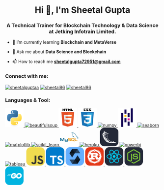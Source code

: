 
<h1 align="center">Hi 👋, I'm Sheetal Gupta</h1>
<h3 align="center">A Technical Trainer for Blockchain Technology & Data Science at Jetking Infotrain Limited.</h3>


- 🌱 I’m currently learning **Blockchain and MetaVerse**

- 💬 Ask me about **Data Science and Blockchain**

- 📫 How to reach me **sheetalgupta72951@gmail.com**

<h3 align="left">Connect with me:</h3>
<p align="left">
<a href="https://github.com/sheetalguptaa" target="blank"><img align="center" src="https://cdn.iconscout.com/icon/free/png-512/free-github-34-225988.png?f=webp&w=256" alt="sheetalguptaa" height="30" width="40" /></a>
<a href="https://www.linkedin.com/in/sheetal-gupta-a26715216/" target="blank"><img align="center" src="https://img.icons8.com/fluency/2x/linkedin-circled.png" alt="sheetal86" height="40" width="40" /></a>
<a href="https://www.hackerrank.com/sheetalgupta7291" target="blank"><img align="center" src="https://encrypted-tbn0.gstatic.com/images?q=tbn:ANd9GcQRkmGD5n7ibpc23x8Zilmp3CaFiG_lNMETzgBRFH5J0w&s" alt="sheetal86" height="30" width="30" /></a>
</p>

<h3 align="left">Languages & Tool:</h3>
<a href="https://www.python.org" target="_blank"> <img src="https://raw.githubusercontent.com/devicons/devicon/master/icons/python/python-original.svg" alt="python" width="60" height="60"/> </a>
<a href="https://pypi.org/project/beautifulsoup4/" target="_blank"> <img src="https://funthon.files.wordpress.com/2017/05/bs.png?w=1024" alt="beautifulsoup" width="60" height="60"/> </a>
<a href="https://www.w3.org/html/" target="_blank"> <img src="https://raw.githubusercontent.com/devicons/devicon/master/icons/html5/html5-original-wordmark.svg" alt="html5" width="60" height="60"/> </a>
<a href="https://www.w3schools.com/css/" target="_blank"> <img src="https://raw.githubusercontent.com/devicons/devicon/master/icons/css3/css3-original-wordmark.svg" alt="css3" width="60" height="60"/> </a>
<a href="https://numpy.org/" target="_blank"> <img src="https://upload.wikimedia.org/wikipedia/commons/thumb/3/31/NumPy_logo_2020.svg/768px-NumPy_logo_2020.svg.png?20200723114325" alt="numpy" width="60" height="60"/> </a>
<a href="https://pandas.pydata.org/" target="_blank"> <img src="https://raw.githubusercontent.com/devicons/devicon/2ae2a900d2f041da66e950e4d48052658d850630/icons/pandas/pandas-original.svg" alt="pandas" width="60" height="60"/> </a>
<a href="https://seaborn.pydata.org/" target="_blank"> <img src="https://seaborn.pydata.org/_images/logo-mark-lightbg.svg" alt="seaborn" width="60" 
height="60"/> </a6
<a href="https://matplotlib.org/" target="_blank"> <img src="https://matplotlib.org/_static/images/logo2.svg" alt="matplotlib" width="70" height="70"/> </a>
<a href="https://scikit-learn.org/" target="_blank"> <img src="https://upload.wikimedia.org/wikipedia/commons/0/05/Scikit_learn_logo_small.svg" alt="scikit_learn" width="60" height="60"/> </a>
<a href="https://www.mysql.com/" target="_blank"> <img src="https://raw.githubusercontent.com/devicons/devicon/master/icons/mysql/mysql-original-wordmark.svg" alt="mysql" width="60" height="60"/> </a>
<a href="https://heroku.com" target="_blank"> <img src="https://www.vectorlogo.zone/logos/heroku/heroku-icon.svg" alt="heroku" width="60" height="60"/> </a> 
<a href="https://flask.palletsprojects.com/" target="_blank"> <img src="https://github.com/tandpfun/skill-icons/blob/main/icons/Flask-Dark.svg" alt="flask" width="60" height="60"/> </a>
<a href="https://powerbi.microsoft.com/en-au/" target="_blank"> <img src="https://github.com/microsoft/PowerBI-Icons/blob/main/SVG/Power-BI.svg" alt="powerbi" width="60" height="60"/> </a> 
<a href="https://www.tableau.com/" target="_blank"> <img src="https://cdn.worldvectorlogo.com/logos/tableau-software.svg" alt="tableau" width="60" height="60"/> </a>
<a href="https://www.javascript.com/" target="_blank"> <img src="https://github.com/tandpfun/skill-icons/blob/main/icons/JavaScript.svg" alt="Javascript" width="60" height="60"/> </a> 
<a href="https://www.typescriptlang.org/" target="_blank"> <img src="https://github.com/tandpfun/skill-icons/blob/main/icons/TypeScript.svg" alt="Typescript" width="60" height="60"/> </a> 
<a href="https://soliditylang.org/" target="_blank"> <img src="https://github.com/tandpfun/skill-icons/blob/main/icons/Solidity.svg" alt="Solidity" width="60" height="60"/> </a> 
<a href="https://www.rust-lang.org/" target="_blank"> <img src="https://github.com/tandpfun/skill-icons/blob/main/icons/Rust.svg" alt="Rust" width="60" height="60"/> </a> 
<a href="https://reactjs.org/" target="_blank"> <img src="https://github.com/tandpfun/skill-icons/blob/main/icons/React-Dark.svg" alt="React" width="60" height="60"/> </a> 
<a href="https://nodejs.org/en/" target="_blank"> <img src="https://github.com/tandpfun/skill-icons/blob/main/icons/NodeJS-Dark.svg" alt="Node.js" width="60" height="60"/> </a> 
<a href="https://go.dev/" target="_blank"> <img src="https://github.com/tandpfun/skill-icons/blob/main/icons/GoLang.svg" alt="GO" width="60" height="60"/> </a> 



  
